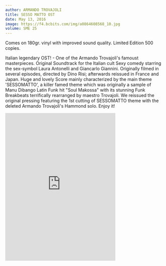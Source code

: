 ```yaml
---
author: ARMANDO TROVAJOLI
title: SESSO MATTO OST
date: May 13, 2016
image: https://f4.bcbits.com/img/a0864608568_10.jpg
volume: SME 25
---
```


Comes on 180gr. vinyl with improved sound quality. Limited Edition 500 copies.

Italian legendary OST! - One of the Armando Trovajoli's famoust masterpieces. Original Soundtrack for the Italian cult Sexy comedy starring the sex-symbol Laura Antonelli and Giancarlo Giannini. Originally filmed in several episodes, directed by Dino Risi; afterwards reissued in France and Japan. Huge and lovely Score mainly characterized by the main theme 'SESSOMATTO', a killer famed theme which was originally a sample of Manu Dibango Latin Funk hit "Soul Makossa" with its stunning Funk Breakbeats terrifically rearranged by maestro Trovajoli. We reissued the original pressing featuring the 1st cutting of SESSOMATTO theme with the deleted Armando Trovajoli's Hammond solo. Enjoy it!

<iframe style="border: 0; width: 350px; height: 470px;" src="https://bandcamp.com/EmbeddedPlayer/album=152190845/size=large/bgcol=ffffff/linkcol=0687f5/tracklist=false/transparent=true/" seamless><a href="http://sonormusiceditions.bandcamp.com/album/sesso-matto-original-soundtrack">SESSO MATTO (Original Soundtrack) by Armando Trovajoli</a></iframe>